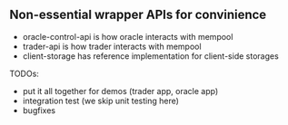 ## Non-essential wrapper APIs for convinience

- oracle-control-api is how oracle interacts with mempool
- trader-api is how trader interacts with mempool
- client-storage has reference implementation for client-side storages

TODOs:
- put it all together for demos (trader app, oracle app)
- integration test (we skip unit testing here)
- bugfixes
